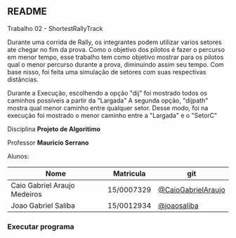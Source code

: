 ## README

Trabalho 02 - ShortestRallyTrack
<p>
Durante uma corrida de Rally, os integrantes podem utilizar varios setores ate chegar no fim da prova. Como o objetivo dos pilotos é fazer o percurso em menor tempo, esse trabalho tem como objetivo mostrar para os pilotos qual o menor percurso durante a prova, diminuindo assim seu tempo. Com base nisso, foi feita uma simulação de setores com suas respectivas distâncias.</p>
<p>
Durante a Execução, escolhendo a opção "dij" foi mostrado todos os caminhos possíveis a partir da "Largada"
A segunda opção, "dijpath" mostra qual menor caminho entre qualquer setor. Desse modo, foi na execução foi mostrado o menor caminho entre a "Largada" e o "SetorC"
</p>

Disciplina **Projeto de Algoritimo**

Professor **Mauricio Serrano**

Alunos:

|Nome|Matricula|git|
|--|--|--|
|Caio Gabriel Araujo Medeiros |15/0007329|[@CaioGabrielAraujo](https://github.com/CaioGabrielAraujo)|
|Joao Gabriel Saliba |15/0012934|[@joaosaliba](https://github.com/joaosaliba)|

### Executar programa

